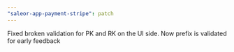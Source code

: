 ```yaml
---
"saleor-app-payment-stripe": patch
---
```


Fixed broken validation for PK and RK on the UI side. Now prefix is validated for early feedback
